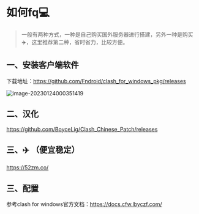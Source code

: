 # 如何fq💻

> 一般有两种方式，一种是自己购买国外服务器进行搭建，另外一种是购买✈️，这里推荐第二种，省时省力，比较方便。



## 一、安装客户端软件

下载地址：https://github.com/Fndroid/clash_for_windows_pkg/releases

![image-20230124000351419](https://cdn.jsdelivr.net/gh/dongci777/cloudimg/data/image-20230124000351419.png)



## 二、汉化

https://github.com/BoyceLig/Clash_Chinese_Patch/releases	



## 三、✈️ （便宜稳定） 

https://52zm.co/





## 三、配置

参考clash for windows官方文档：https://docs.cfw.lbyczf.com/